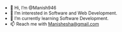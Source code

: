 - 👋 Hi, I’m @Manish946
- 👀 I’m interested in Software and Web Development.
- 🌱 I’m currently learning Software Development.
- 📫 Reach me with Manishesha@gmail.com

<!---
Manish946/Manish946 is a ✨ special ✨ repository because its `README.md` (this file) appears on your GitHub profile.
You can click the Preview link to take a look at your changes.
--->
